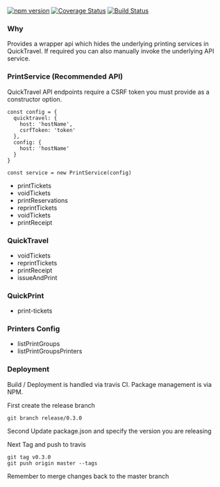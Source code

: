 [![npm version](https://badge.fury.io/js/%40sealink%2Fprinters_qt.svg)](https://badge.fury.io/js/%40sealink%2Fprinters_qt)
[![Coverage Status](https://coveralls.io/repos/github/sealink/printers_qt/badge.svg?branch=master)](https://coveralls.io/github/sealink/printers_qt?branch=master)
[![Build Status](https://travis-ci.org/sealink/printers_qt.svg?branch=master)](https://travis-ci.org/sealink/printers_qt)

### Why

Provides a wrapper api which hides the underlying printing services in QuickTravel.
If required you can also manually invoke the underlying API service.

### PrintService (Recommended API)

QuickTravel API endpoints require a CSRF token you must provide as a constructor option.

```
const config = {
  quicktravel: {
    host: 'hostName',
    csrfToken: 'token'
  },
  config: {
    host: 'hostName'
  }
}

const service = new PrintService(config)
```

* printTickets
* voidTickets
* printReservations
* reprintTickets
* voidTickets
* printReceipt

### QuickTravel

* voidTickets
* reprintTickets
* printReceipt
* issueAndPrint

### QuickPrint

* print-tickets

### Printers Config

* listPrintGroups
* listPrintGroupsPrinters


### Deployment

Build / Deployment is handled via travis CI.
Package management is via NPM.

First create the release branch
```
git branch release/0.3.0
```

Second Update package.json and specify the version you are releasing

Next Tag and push to travis
```
git tag v0.3.0
git push origin master --tags
```
Remember to merge changes back to the master branch
